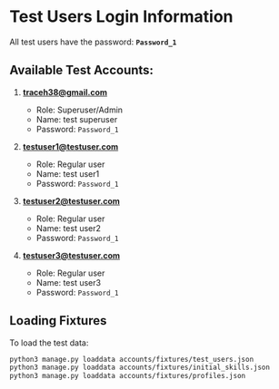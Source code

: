 # Test Users Login Information

All test users have the password: **`Password_1`**

## Available Test Accounts:

1. **traceh38@gmail.com**
   - Role: Superuser/Admin
   - Name: test superuser
   - Password: `Password_1`

2. **testuser1@testuser.com**
   - Role: Regular user
   - Name: test user1
   - Password: `Password_1`

3. **testuser2@testuser.com**
   - Role: Regular user
   - Name: test user2
   - Password: `Password_1`

4. **testuser3@testuser.com**
   - Role: Regular user
   - Name: test user3
   - Password: `Password_1`

## Loading Fixtures

To load the test data:
```bash
python3 manage.py loaddata accounts/fixtures/test_users.json
python3 manage.py loaddata accounts/fixtures/initial_skills.json
python3 manage.py loaddata accounts/fixtures/profiles.json
```